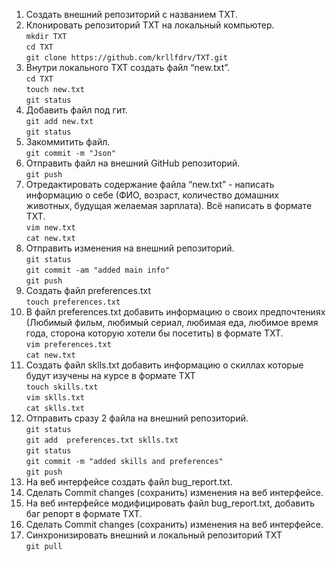 1. Создать внешний репозиторий c названием TXT. 
 2. Клонировать репозиторий TXT на локальный компьютер.  
`mkdir TXT`  
`cd TXT`  
`git clone https://github.com/krllfdrv/TXT.git`  
 3. Внутри локального TXT создать файл “new.txt”.  
`cd TXT`  
`touch new.txt`  
`git status`  
 4. Добавить файл под гит.   
`git add new.txt`  
`git status`  
 5. Закоммитить файл.  
`git commit -m "Json"`  
 6. Отправить файл на внешний GitHub репозиторий.   
`git push`  
 7. Отредактировать содержание файла “new.txt” - написать информацию о себе (ФИО, возраст, количество домашних животных, будущая желаемая зарплата). Всё написать в формате TXT.  
`vim new.txt`  
`cat new.txt`  
 8. Отправить изменения на внешний репозиторий.   
`git status`  
`git commit -am "added main info"`  
`git push`  
 9. Создать файл preferences.txt   
`touch preferences.txt`  
 10. В файл preferences.txt добавить информацию о своих предпочтениях (Любимый фильм, любимый сериал, любимая еда, любимое время года, сторона которую хотели бы посетить) в формате TXT.   
`vim preferences.txt`  
`cat new.txt`  
 11. Создать файл sklls.txt добавить информацию о скиллах которые будут изучены на курсе в формате TXT   
`touch skills.txt`  
`vim sklls.txt`  
`cat sklls.txt`  
 12. Отправить сразу 2 файла на внешний репозиторий.  
`git status`  
`git add  preferences.txt sklls.txt`  
`git status`  
`git commit -m "added skills and preferences"`  
`git push`  
 13. На веб интерфейсе создать файл bug_report.txt.   
 14. Сделать Commit changes (сохранить) изменения на веб интерфейсе.   
 15. На веб интерфейсе модифицировать файл bug_report.txt, добавить баг репорт в формате TXT. 
 16. Сделать Commit changes (сохранить) изменения на веб интерфейсе. 
 17. Синхронизировать внешний и локальный репозиторий TXT   
`git pull`
